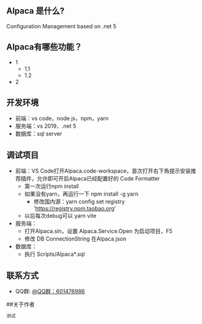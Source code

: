## Alpaca 是什么?
Configuration Management based on .net 5

## Alpaca有哪些功能？

* 1
    *  1.1
    *  1.2
* 2

## 开发环境
* 前端：vs code，node js，npm，yarn
* 服务端：vs 2019，.net 5
* 数据库：sql server

## 调试项目
* 前端：VS Code打开Alpaca.code-workspace，首次打开右下角提示安装推荐插件，允许即可开启Alpaca已经配置好的 Code Formatter
	* 第一次运行npm install
	* 如果没有yarn，再运行一下 npm install -g yarn
		* 修改国内源：yarn config set registry 'https://registry.npm.taobao.org'
	* 以后每次debug可以 yarn vite
* 服务端：
	* 打开Alpaca.sln，设置 Alpaca.Service.Open 为启动项目，F5
	* 修改 DB ConnectionString 在Alpaca.json
* 数据库：
	* 执行 Scripts/Alpaca*.sql

## 联系方式
* QQ群: [@QQ群：601476986](https://qm.qq.com/cgi-bin/qm/qr?k=a60zrj5fEvqrG2ufOzxOiLZEf3uON6Jb&jump_from=webapi)

##关于作者

```csharp
测试
```
